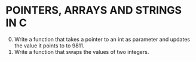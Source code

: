 # POINTERS, ARRAYS AND STRINGS IN C
0. Write a function that takes a pointer to an int as parameter and updates the value it points to to 9811. 
1. Write a function that swaps the values of two integers.
